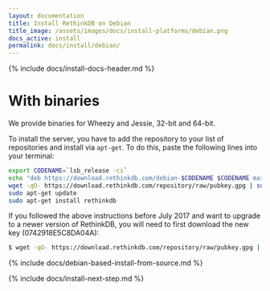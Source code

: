 ```yaml
---
layout: documentation
title: Install RethinkDB on Debian
title_image: /assets/images/docs/install-platforms/debian.png
docs_active: install
permalink: docs/install/debian/
---
```

{% include docs/install-docs-header.md %}

# With binaries #

We provide binaries for Wheezy and Jessie, 32-bit and 64-bit.

To install the server, you have to add the repository to your list of
repositories and install via `apt-get`. To do this, paste the
following lines into your terminal:

```bash
export CODENAME=`lsb_release -cs`
echo "deb https://download.rethinkdb.com/debian-$CODENAME $CODENAME main" | sudo tee /etc/apt/sources.list.d/rethinkdb.list
wget -qO- https://download.rethinkdb.com/repository/raw/pubkey.gpg | sudo apt-key add -
sudo apt-get update
sudo apt-get install rethinkdb
```

If you followed the above instructions before July 2017 and want to upgrade to a newer version of RethinkDB, you will need to first download the new key (0742918E5C8DA04A):

```bash
$ wget -qO- https://download.rethinkdb.com/repository/raw/pubkey.gpg | sudo apt-key add -v -
```

{% include docs/debian-based-install-from-source.md %}

{% include docs/install-next-step.md %}
